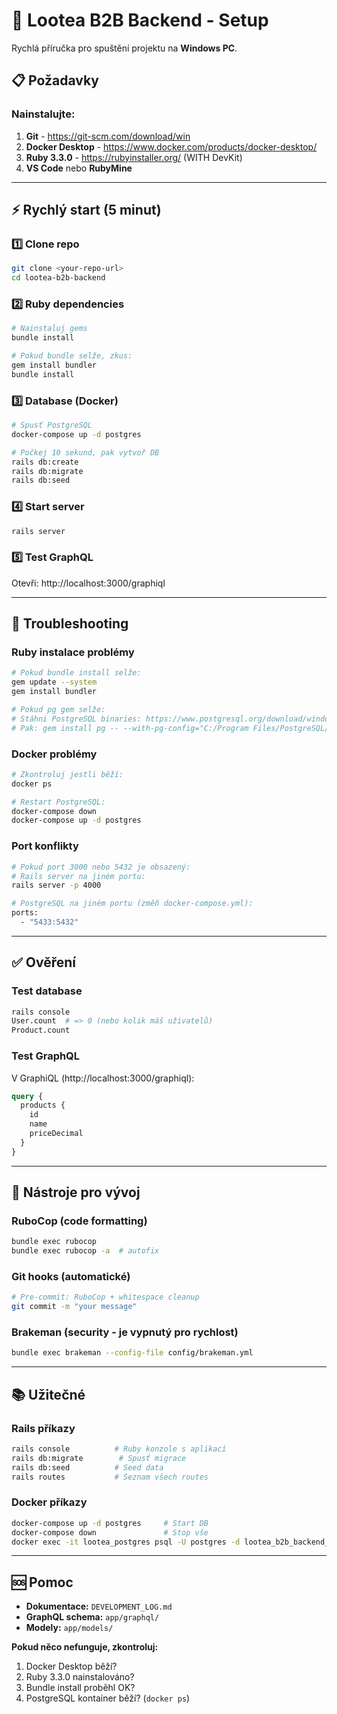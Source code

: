 # 🚀 Lootea B2B Backend - Setup

Rychlá příručka pro spuštění projektu na **Windows PC**.

## 📋 Požadavky

### Nainstalujte:
1. **Git** - https://git-scm.com/download/win
2. **Docker Desktop** - https://www.docker.com/products/docker-desktop/
3. **Ruby 3.3.0** - https://rubyinstaller.org/ (WITH DevKit)
4. **VS Code** nebo **RubyMine**

---

## ⚡ Rychlý start (5 minut)

### 1️⃣ Clone repo
```bash
git clone <your-repo-url>
cd lootea-b2b-backend
```

### 2️⃣ Ruby dependencies
```bash
# Nainstaluj gems
bundle install

# Pokud bundle selže, zkus:
gem install bundler
bundle install
```

### 3️⃣ Database (Docker)
```bash
# Spusť PostgreSQL
docker-compose up -d postgres

# Počkej 10 sekund, pak vytvoř DB
rails db:create
rails db:migrate
rails db:seed
```

### 4️⃣ Start server
```bash
rails server
```

### 5️⃣ Test GraphQL
Otevři: http://localhost:3000/graphiql

---

## 🐛 Troubleshooting

### Ruby instalace problémy
```bash
# Pokud bundle install selže:
gem update --system
gem install bundler

# Pokud pg gem selže:
# Stáhni PostgreSQL binaries: https://www.postgresql.org/download/windows/
# Pak: gem install pg -- --with-pg-config="C:/Program Files/PostgreSQL/16/bin/pg_config.exe"
```

### Docker problémy
```bash
# Zkontroluj jestli běží:
docker ps

# Restart PostgreSQL:
docker-compose down
docker-compose up -d postgres
```

### Port konflikty
```bash
# Pokud port 3000 nebo 5432 je obsazený:
# Rails server na jiném portu:
rails server -p 4000

# PostgreSQL na jiném portu (změň docker-compose.yml):
ports:
  - "5433:5432"
```

---

## ✅ Ověření

### Test database
```bash
rails console
User.count  # => 0 (nebo kolik máš uživatelů)
Product.count
```

### Test GraphQL
V GraphiQL (http://localhost:3000/graphiql):
```graphql
query {
  products {
    id
    name
    priceDecimal
  }
}
```

---

## 🔧 Nástroje pro vývoj

### RuboCop (code formatting)
```bash
bundle exec rubocop
bundle exec rubocop -a  # autofix
```

### Git hooks (automatické)
```bash
# Pre-commit: RuboCop + whitespace cleanup
git commit -m "your message"
```

### Brakeman (security - je vypnutý pro rychlost)
```bash
bundle exec brakeman --config-file config/brakeman.yml
```

---

## 📚 Užitečné

### Rails příkazy
```bash
rails console          # Ruby konzole s aplikací
rails db:migrate        # Spusť migrace
rails db:seed          # Seed data
rails routes           # Seznam všech routes
```

### Docker příkazy
```bash
docker-compose up -d postgres     # Start DB
docker-compose down               # Stop vše
docker exec -it lootea_postgres psql -U postgres -d lootea_b2b_backend_development
```

---

## 🆘 Pomoc

- **Dokumentace:** `DEVELOPMENT_LOG.md`
- **GraphQL schema:** `app/graphql/`
- **Modely:** `app/models/`

**Pokud něco nefunguje, zkontroluj:**
1. Docker Desktop běží?
2. Ruby 3.3.0 nainstalováno?
3. Bundle install proběhl OK?
4. PostgreSQL kontainer běží? (`docker ps`)